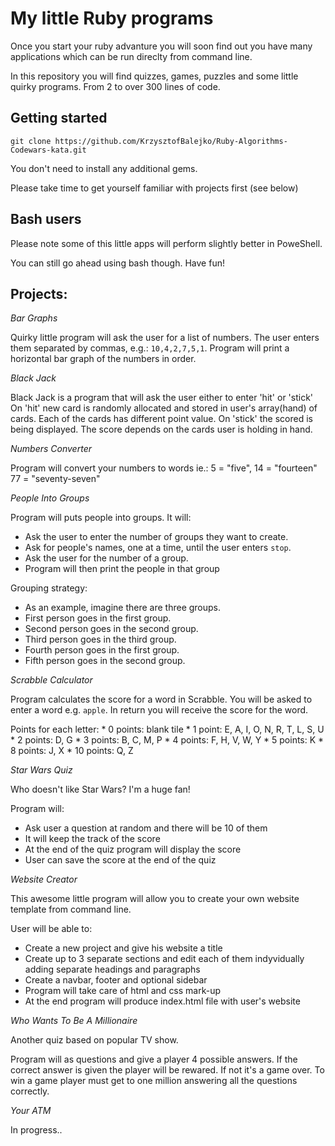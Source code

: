 # My little Ruby programs

Once you start your ruby advanture you will soon find out you have many
applications which can be run direclty from command line.

In this repository you will find quizzes, games, puzzles and some little quirky programs.
From 2 to over 300 lines of code.

## Getting started

`git clone https://github.com/KrzysztofBalejko/Ruby-Algorithms-Codewars-kata.git `

You don't need to install any additional gems.

Please take time to get yourself familiar with projects first (see below)

## Bash users

Please note some of this little apps will perform slightly better in PoweShell.

You can still go ahead using bash though. Have fun!

## Projects:

*Bar Graphs*

Quirky little program will ask the user for a list of numbers.
The user enters them separated by commas, e.g.: `10,4,2,7,5,1`.
Program will print a horizontal bar graph of the numbers in order.

*Black Jack*

Black Jack is a program that will ask the user either to enter 'hit' or 'stick'
On 'hit' new card is randomly allocated and stored in user's array(hand) of cards.
Each of the cards has different point value.
On 'stick' the scored is being displayed.
The score depends on the cards user is holding in hand.

*Numbers Converter*

Program will convert your numbers to words ie.:
5 = "five",
14 = "fourteen"
77 = "seventy-seven"

*People Into Groups*

Program will puts people into groups.  It will:
- Ask the user to enter the number of groups they want to create.
- Ask for people's names, one at a time, until the user enters `stop`.
- Ask the user for the number of a group.
- Program will then print the people in that group

Grouping strategy:
   * As an example, imagine there are three groups.
   * First person goes in the first group.
   * Second person goes in the second group.
   * Third person goes in the third group.
   * Fourth person goes in the first group.
   * Fifth person goes in the second group.
   
*Scrabble Calculator*

Program calculates the score for a word in Scrabble.
You will be asked to enter a word e.g. `apple`.
In return you will receive the score for the word.

Points for each letter:
     * 0 points: blank tile
     * 1 point: E, A, I, O, N, R, T, L, S, U
     * 2 points: D, G
     * 3 points: B, C, M, P
     * 4 points: F, H, V, W, Y
     * 5 points: K
     * 8 points: J, X
     * 10 points: Q, Z

*Star Wars Quiz*

Who doesn't like Star Wars? I'm a huge fan!

Program will:
- Ask user a question at random and there will be 10 of them
- It will keep the track of the score
- At the end of the quiz program will display the score
- User can save the score at the end of the quiz

*Website Creator*

This awesome little program will allow you to create your own website template from command line.

User will be able to:
- Create a new project and give his website a title
- Create up to 3 separate sections and edit each of them indyvidually adding separate headings and paragraphs
- Create a navbar, footer and optional sidebar
- Program will take care of html and css mark-up
- At the end program will produce index.html file with user's website

*Who Wants To Be A Millionaire*

Another quiz based on popular TV show.

Program will as questions and give a player 4 possible answers.
If the correct answer is given the player will be rewared.
If not it's a game over.
To win a game player must get to one million answering all the questions correctly.

*Your ATM*

In progress..

